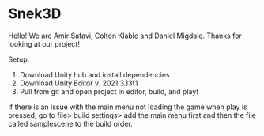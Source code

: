 # Snek3D

Hello! We are Amir Safavi, Colton Klable and Daniel Migdale. Thanks for looking at our project!

Setup:
1) Download Unity hub and install dependencies
2) Download Unity Editor v. 2021.3.13f1
3) Pull from git and open project in editor, build, and play!

If there is an issue with the main menu not loading the game when play is pressed, go to file> build settings> 
add the main menu first and then the file called samplescene to the build order.

